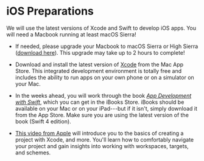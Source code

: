 # iOS Preparations

We will use the latest versions of Xcode and Swift to develop iOS apps. You will need a Macbook running at least macOS Sierra!

- If needed, please upgrade your Macbook to macOS Sierra or High Sierra ([download here](https://itunes.apple.com/nl/app/macos-high-sierra/id1246284741?l=en&mt=12)). This upgrade may take up to 2 hours to complete!

- Download and install the latest version of [Xcode](https://itunes.apple.com/nl/app/xcode/id497799835?l=en&mt=12) from the Mac App Store. This integrated development environment is totally free and includes the ability to run apps on your own phone or on a simulator on your Mac.

- In the weeks ahead, you will work through the book [*App Development with Swift*](https://itunes.apple.com/nl/book/app-development-with-swift/id1219117996), which you can get in the iBooks Store. iBooks should be available on your Mac or on your iPad---but if it isn't, simply download it from the App Store. Make sure you are using the latest version of the book (Swift 4 edition).

- [This video from Apple](https://developer.apple.com/videos/play/wwdc2016/413/) will introduce you to the basics of creating a project with Xcode, and more. You'll learn how to comfortably navigate your project and gain insights into working with workspaces, targets, and schemes.
